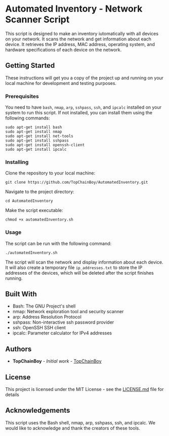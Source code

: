 # Automated Inventory - Network Scanner Script

This script is designed to make an inventory iutomatically with all devices on your network. It scans the network and get information about each device. It retrieves the IP address, MAC address, operating system, and hardware specifications of each device on the network.

## Getting Started

These instructions will get you a copy of the project up and running on your local machine for development and testing purposes.

### Prerequisites

You need to have `bash`, `nmap`, `arp`, `sshpass`, `ssh`, and `ipcalc` installed on your system to run this script. If not installed, you can install them using the following commands:

```
sudo apt-get install bash
sudo apt-get install nmap
sudo apt-get install net-tools
sudo apt-get install sshpass
sudo apt-get install openssh-client
sudo apt-get install ipcalc
```

### Installing

Clone the repository to your local machine:

```
git clone https://github.com/TopChainBoy/AutomatedInventory.git
```

Navigate to the project directory:

```
cd AutomatedInventory
```
Make the script executable:

```
chmod +x automatedInventory.sh
```

### Usage

The script can be run with the following command:

```
./automatedInventory.sh
```

The script will scan the network and display information about each device. It will also create a temporary file `ip_addresses.txt` to store the IP addresses of the devices, which will be deleted after the script finishes running.

## Built With

- Bash: The GNU Project's shell
- nmap: Network exploration tool and security scanner
- arp: Address Resolution Protocol
- sshpass: Non-interactive ssh password provider
- ssh: OpenSSH SSH client
- ipcalc: Parameter calculator for IPv4 addresses

## Authors

* **TopChainBoy** - *Initial work* - [TopChainBoy](https://github.com/TopChainBoy)

## License

This project is licensed under the MIT License - see the [LICENSE.md](LICENSE.md) file for details

## Acknowledgements

This script uses the Bash shell, nmap, arp, sshpass, ssh, and ipcalc. We would like to acknowledge and thank the creators of these tools.
